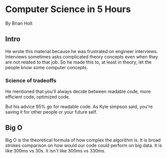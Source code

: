 # Computer Science in 5 Hours

By Brian Holt

## Intro
 
He wrote this material because he was frustrated on engineer interviews. Interviews sometimes asks complicated theory concepts even when they are not related to that job. So he made this to, at least in theory, let the people know some computer concepts.

### Science of tradeoffs

He mentioned that you'll always decide between readable code, more efficient code, optimized code.

But his advice 95% go for readable code. As Kyle simpson said, you're saving it for other people or your future self.

## Big O

Big O is the theoretical formula of how complex the algorithm is. It is broad strokes comparison on how would our code could perform on big data. It is like 300ms vs 30s. It isn't like 300ms vs 330ms.